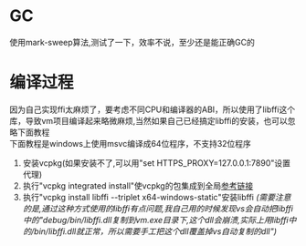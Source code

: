 # GC
使用mark-sweep算法,测试了一下，效率不说，至少还是能正确GC的


# 编译过程
因为自己实现ffi太麻烦了，要考虑不同CPU和编译器的ABI，所以使用了libffi这个库，导致vm项目编译起来略微麻烦,当然如果自己已经搞定libffi的安装，也可以忽略下面教程  
下面教程是windows上使用msvc编译成64位程序，不支持32位程序
1. 安装vcpkg(如果安装不了,可以用"set HTTPS_PROXY=127.0.0.1:7890"设置代理)
1. 执行"vcpkg integrated install"使vcpkg的包集成到全局[参考链接](https://www.bilibili.com/read/cv15439255/)
1. 执行"vcpkg install libffi --triplet x64-windows-static"安装libffi *(需要注意的是,通过这种方式使用的libffi有点问题,我自己用的时候发现vs会自动把libffi中的"debug/bin/libffi.dll复制到vm.exe目录下,这个dll会崩溃,实际上用libffi中的/bin/libffi.dll就正常，所以需要手工把这个dll覆盖掉vs自动复制的dll")*
